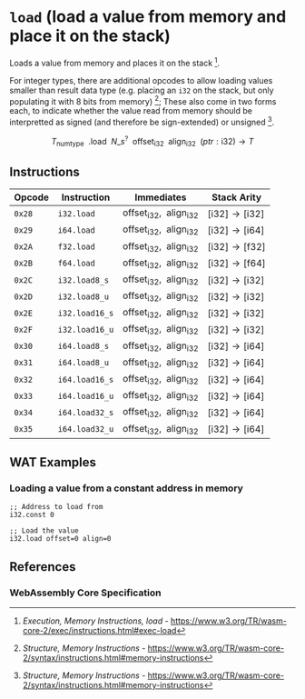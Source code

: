 
# `load` (load a value from memory and place it on the stack)

Loads a value from memory and places it on the stack [^§4.4.7-load].

For integer types, there are additional opcodes to allow loading values smaller than result data type (e.g. placing an `i32` on the stack, but only populating it with 8 bits from memory) [^§2.4.7]; These also come in two forms each, to indicate whether the value read from memory should be interpretted as signed (and therefore be sign-extended) or unsigned [^§2.4.7].

$$
T_\mathsf{numtype}
\enspace .\mathsf{load}
\enspace N\_s^?
\enspace \mathsf{offset}_\mathsf{i32}
\enspace \mathsf{align}_\mathsf{i32}
\enspace (ptr: \mathsf{i32}) \to T
$$

## Instructions

| Opcode | Instruction    | Immediates    | Stack Arity |
|--------|----------------|---------------|-------------|
| `0x28` | `i32.load`     | $\mathsf{offset}_\mathsf{i32}, \enspace \mathsf{align}_\mathsf{i32}$ | $[ \mathsf{i32} ] \to [ \mathsf{i32} ]$ |
| `0x29` | `i64.load`     | $\mathsf{offset}_\mathsf{i32}, \enspace \mathsf{align}_\mathsf{i32}$ | $[ \mathsf{i32} ] \to [ \mathsf{i64} ]$ |
| `0x2A` | `f32.load`     | $\mathsf{offset}_\mathsf{i32}, \enspace \mathsf{align}_\mathsf{i32}$ | $[ \mathsf{i32} ] \to [ \mathsf{f32} ]$ |
| `0x2B` | `f64.load`     | $\mathsf{offset}_\mathsf{i32}, \enspace \mathsf{align}_\mathsf{i32}$ | $[ \mathsf{i32} ] \to [ \mathsf{f64} ]$ |
| `0x2C` | `i32.load8_s`  | $\mathsf{offset}_\mathsf{i32}, \enspace \mathsf{align}_\mathsf{i32}$ | $[ \mathsf{i32} ] \to [ \mathsf{i32} ]$ |
| `0x2D` | `i32.load8_u`  | $\mathsf{offset}_\mathsf{i32}, \enspace \mathsf{align}_\mathsf{i32}$ | $[ \mathsf{i32} ] \to [ \mathsf{i32} ]$ |
| `0x2E` | `i32.load16_s` | $\mathsf{offset}_\mathsf{i32}, \enspace \mathsf{align}_\mathsf{i32}$ | $[ \mathsf{i32} ] \to [ \mathsf{i32} ]$ |
| `0x2F` | `i32.load16_u` | $\mathsf{offset}_\mathsf{i32}, \enspace \mathsf{align}_\mathsf{i32}$ | $[ \mathsf{i32} ] \to [ \mathsf{i32} ]$ |
| `0x30` | `i64.load8_s`  | $\mathsf{offset}_\mathsf{i32}, \enspace \mathsf{align}_\mathsf{i32}$ | $[ \mathsf{i32} ] \to [ \mathsf{i64} ]$ |
| `0x31` | `i64.load8_u`  | $\mathsf{offset}_\mathsf{i32}, \enspace \mathsf{align}_\mathsf{i32}$ | $[ \mathsf{i32} ] \to [ \mathsf{i64} ]$ |
| `0x32` | `i64.load16_s` | $\mathsf{offset}_\mathsf{i32}, \enspace \mathsf{align}_\mathsf{i32}$ | $[ \mathsf{i32} ] \to [ \mathsf{i64} ]$ |
| `0x33` | `i64.load16_u` | $\mathsf{offset}_\mathsf{i32}, \enspace \mathsf{align}_\mathsf{i32}$ | $[ \mathsf{i32} ] \to [ \mathsf{i64} ]$ |
| `0x34` | `i64.load32_s` | $\mathsf{offset}_\mathsf{i32}, \enspace \mathsf{align}_\mathsf{i32}$ | $[ \mathsf{i32} ] \to [ \mathsf{i64} ]$ |
| `0x35` | `i64.load32_u` | $\mathsf{offset}_\mathsf{i32}, \enspace \mathsf{align}_\mathsf{i32}$ | $[ \mathsf{i32} ] \to [ \mathsf{i64} ]$ |



## WAT Examples

### Loading a value from a constant address in memory

```wasm
;; Address to load from
i32.const 0

;; Load the value
i32.load offset=0 align=0
```



## References

### WebAssembly Core Specification

[^§2.4.7]: _Structure, Memory Instructions_ - <https://www.w3.org/TR/wasm-core-2/syntax/instructions.html#memory-instructions>
[^§4.4.7-load]: _Execution, Memory Instructions, load_ - <https://www.w3.org/TR/wasm-core-2/exec/instructions.html#exec-load>
